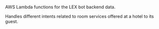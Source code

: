 AWS Lambda functions for the LEX bot backend data.

Handles different intents related to room services offered at a hotel to its guest.
